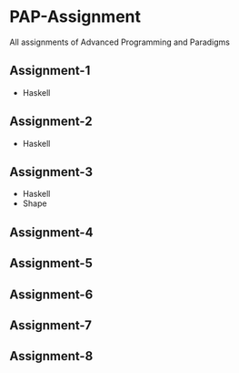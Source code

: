 # PAP-Assignment
All assignments of Advanced Programming and Paradigms

## Assignment-1
- Haskell
## Assignment-2
- Haskell
## Assignment-3
- Haskell
- Shape
## Assignment-4
## Assignment-5
## Assignment-6
## Assignment-7
## Assignment-8
